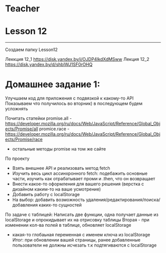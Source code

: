# Teacher

# Lesson 12
-------------------------

Создаем папку Lesson12

Леккция 12_1 https://disk.yandex.by/i/OJDP4lkdXdMSww
Лекция 12_2 https://disk.yandex.by/d/shbIWJ1SF0rOHQ


# Домашнее задание 1: 

Улучшаем код для приложения с подвязкой к какому-то API
Показываем что получилось во вторник) в последующем будем усложнять


Почитать статейки
promise.all - https://developer.mozilla.org/ru/docs/Web/JavaScript/Reference/Global_Objects/Promise/all
promice.race - https://developer.mozilla.org/ru/docs/Web/JavaScript/Reference/Global_Objects/Promise/race

+ остальные методы promise на том же сайте


По проекту
- Взять внешнее API и реализовать метод fetch
- Изучить весь цикл ассинхронного fetch: подебажить основные части, изучить как отрабатывает проми и .then, что он возвращает
- Внести какое-то оформления для вашего решения (верстка с дизайном каким-то на ваше усмотрение)
- Добавить работу с localStorage
- На выбор: добавить возможность удаления/редактирования/поиска/добавления каких-то сущностей



По задаче с таблицей:
Написать две функции, одна получает данные из localStorage и опрокидывает их на отрисовку таблицы
Вторая - при изменении кол-ва полей в таблице, обновляет localStorage
+ какая-то глобаьная переменная с именем ключа из localStorage
Итог: при обновлении вашей страницы, ранее добавленные пользователи не должны исчезать т.к подтягиваются с localStorage
